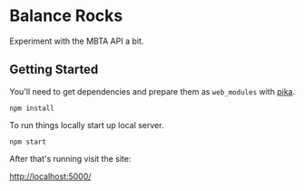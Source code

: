 # Balance Rocks

Experiment with the MBTA API a bit.

## Getting Started

You'll need to get dependencies and prepare them as `web_modules` with [pika](https://www.pikapkg.com/).

```
npm install
```

To run things locally start up local server.

```
npm start
```

After that's running visit the site:

<http://localhost:5000/>
